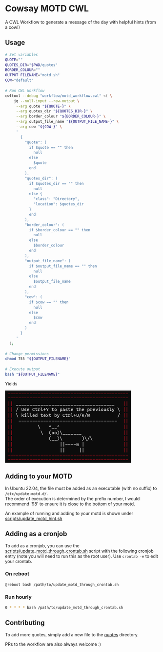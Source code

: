 # Cowsay MOTD CWL

A CWL Workflow to generate a message of the day with helpful hints (from a cow!)

## Usage

```bash
# Set variables
QUOTE=""
QUOTES_DIR="$PWD/quotes"
BORDER_COLOUR=""
OUTPUT_FILENAME="motd.sh"
COW="default"

# Run CWL Workflow
cwltool --debug "workflow/motd_workflow.cwl" <( \
    jq --null-input --raw-output \
     --arg quote "${QUOTE-}" \
     --arg quotes_dir "${QUOTES_DIR-}" \
     --arg border_colour "${BORDER_COLOUR-}" \
     --arg output_file_name "${OUTPUT_FILE_NAME-}" \
     --arg cow "${COW-}" \
     '
       {
         "quote": (
           if $quote == "" then
             null
           else
             $quote
           end
         ),
         "quotes_dir": (
           if $quotes_dir == "" then
             null
           else {
             "class": "Directory",
             "location": $quotes_dir
           }
           end
         ),
         "border_colour": (
           if $border_colour == "" then
             null
           else
             $border_colour
           end
         ),
         "output_file_name": (
           if $output_file_name == "" then
             null
           else
             $output_file_name
           end
         ),
         "cow": (
           if $cow == "" then
             null
           else
             $cow
           end
         )
       }
     '
  );

# Change permissions
chmod 755 "${OUTPUT_FILENAME}"

# Execute output
bash "${OUTPUT_FILENAME}"
```

Yields

![images/default_cow_with_quote.png](images/default_cow_with_quote.png)

## Adding to your MOTD

In Ubuntu 22.04, the file must be added as an executable (with no suffix) to `/etc/update-motd.d/`.  
The order of execution is determined by the prefix number, I would recommend '98' to ensure it is close to the bottom of your motd.  

An example of running and adding to your motd is shown under [scripts/update_motd_hint.sh](scripts/update_motd_hint.sh)

## Adding as a cronjob

To add as a cronjob, you can use the [scripts/update_motd_through_crontab.sh](scripts/update_motd_through_crontab.sh) script with
the following cronjob entry (note you will need to run this as the root user). Use `crontab -e` to edit your crontab.

### On reboot

```
@reboot bash /path/to/update_motd_through_crontab.sh
```

### Run hourly

```bash
0 * * * * bash /path/to/update_motd_through_crontab.sh
```

## Contributing

To add more quotes, simply add a new file to the [quotes](quotes) directory.

PRs to the workflow are also always welcome :) 
